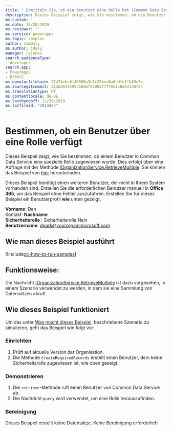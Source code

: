 ```yaml
---
title: " Ermitteln Sie, ob ein Benutzer eine Rolle hat (Common Data Service) | Microsoft-Dokumentation"
description: Dieses Beispiel zeigt, wie Sie bestimmen, ob ein Benutzer eine spezielle Rolle hat.
ms.custom: ''
ms.date: 12/20/2019
ms.reviewer: ''
ms.service: powerapps
ms.topic: samples
author: JimDaly
ms.author: jdaly
manager: ryjones
search.audienceType:
- developer
search.app:
- PowerApps
- D365CE
ms.openlocfilehash: 77474ebc6f46800a3b1c28bea0a0dd1e1fb89c7e
ms.sourcegitcommit: 212bd841595db0d6f41002f7ff9a1c8eb33a0724
ms.translationtype: HT
ms.contentlocale: de-DE
ms.lasthandoff: 12/20/2019
ms.locfileid: "2914454"
---
```

# <a name="determine-whether-a-user-has-a-role"></a>Bestimmen, ob ein Benutzer über eine Rolle verfügt

Dieses Beispiel zeigt, wie Sie bestimmen, ob einem Benutzer in Common Data Service eine spezielle Rolle zugewiesen wurde. Dies erfolgt über eine Abfrage mit der Methode [IOrganizationService.RetrieveMultiple](https://docs.microsoft.com/dotnet/api/microsoft.xrm.sdk.iorganizationservice.retrievemultiple?view=dynamics-general-ce-9).  Sie können das Beispiel von [hier](https://github.com/microsoft/PowerApps-Samples/tree/master/cds/orgsvc/C%23/DetermineWhetherUserHasRole) herunterladen.

Dieses Beispiel benötigt einen weiteren Benutzer, der nicht in Ihrem System vorhanden sind. Erstellen Sie die erforderlichen Benutzer manuell in **Office 365**, um das Beispiel ohne Fehler auszuführen. Erstellen Sie für dieses Beispiel ein Benutzerprofil **wie** unten gezeigt. 

**Vorname**: Dan<br/>
Kontakt: **Nachname**<br/>
**Sicherheitsrolle** : Sicherheitsrolle Nein<br/>
**Benutzername**: dpark@yourorg.onmicrosoft.com<br/>

## <a name="how-to-run-this-sample"></a>Wie man dieses Beispiel ausführt

[!include[cc-how-to-run-samples](../../includes/cc-how-to-run-samples.md)]

## <a name="what-this-sample-does"></a>Funktionsweise:

Die Nachricht [IOrganizationService.RetrieveMultiple](https://docs.microsoft.com/dotnet/api/microsoft.xrm.sdk.iorganizationservice.retrievemultiple?view=dynamics-general-ce-9) ist dazu vorgesehen, in einem Szenario verwendet zu werden, in dem sie eine Sammlung von Datensätzen abruft.

## <a name="how-this-sample-works"></a>Wie dieses Beispiel funktioniert

Um das unter [Was macht dieses Beispiel](#what-this-sample-does), beschriebene Szenario zu simulieren, geht das Beispiel wie folgt vor:

### <a name="setup"></a>Einrichten

1. Prüft auf aktuelle Version der Organisation.
2. Die Methode `CreateRequiredRecords` erstellt einen Benutzer, dem keine Sicherheitsrolle zugewiesen ist, wie oben gezeigt.

### <a name="demonstrate"></a>Demonstrieren

1. Die `retrieve`-Methode ruft einen Benutzer von Common Data Service ab.
2. Die Nachricht `query` wird verwendet, um eine Rolle herauszufinden.

### <a name="clean-up"></a>Bereinigung

Dieses Beispiel erstellt keine Datensätze. Keine Bereinigung erforderlich
